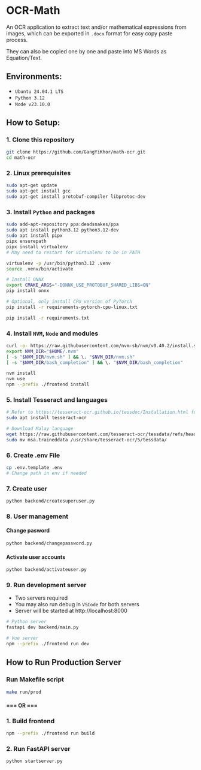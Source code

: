 # OCR-Math

An OCR application to extract text and/or mathematical expressions from images, which can be exported in `.docx` format for easy copy paste process.

They can also be copied one by one and paste into MS Words as Equation/Text.

## Environments:

- `Ubuntu 24.04.1 LTS`
- `Python 3.12`
- `Node v23.10.0`

## How to Setup:

### 1. Clone this repository

```bash
git clone https://github.com/GangYiKhor/math-ocr.git
cd math-ocr
```

### 2. Linux prerequisites

```bash
sudo apt-get update
sudo apt-get install gcc
sudo apt-get install protobuf-compiler libprotoc-dev
```

### 3. Install `Python` and packages

```bash
sudo add-apt-repository ppa:deadsnakes/ppa
sudo apt install python3.12 python3.12-dev
sudo apt install pipx
pipx ensurepath
pipx install virtualenv
# May need to restart for virtualenv to be in PATH

virtualenv -p /usr/bin/python3.12 .venv
source .venv/bin/activate

# Install ONNX
export CMAKE_ARGS="-DONNX_USE_PROTOBUF_SHARED_LIBS=ON"
pip install onnx

# Optional, only install CPU version of PyTorch
pip install -r requirements-pytorch-cpu-linux.txt

pip install -r requirements.txt
```

### 4. Install `NVM`, `Node` and modules

```bash
curl -o- https://raw.githubusercontent.com/nvm-sh/nvm/v0.40.2/install.sh | bash
export NVM_DIR="$HOME/.nvm"
[ -s "$NVM_DIR/nvm.sh" ] && \. "$NVM_DIR/nvm.sh"
[ -s "$NVM_DIR/bash_completion" ] && \. "$NVM_DIR/bash_completion"

nvm install
nvm use
npm --prefix ./frontend install
```

### 5. Install Tesseract and languages

```bash
# Refer to https://tesseract-ocr.github.io/tessdoc/Installation.html for Windows
sudo apt install tesseract-ocr

# Download Malay language
wget https://raw.githubusercontent.com/tesseract-ocr/tessdata/refs/heads/main/msa.traineddata
sudo mv msa.traineddata /usr/share/tesseract-ocr/5/tessdata/
```

### 6. Create .env File

```bash
cp .env.template .env
# Change path in env if needed
```

### 7. Create user

```bash
python backend/createsuperuser.py
```

### 8. User management

#### Change pasword

```bash
python backend/changepassword.py
```

#### Activate user accounts

```bash
python backend/activateuser.py
```

### 9. Run development server

- Two servers required
- You may also run debug in `VSCode` for both servers
- Server will be started at http://localhost:8000

```bash
# Python server
fastapi dev backend/main.py

# Vue server
npm --prefix ./frontend run dev
```

## How to Run Production Server

### Run Makefile script

```bash
make run/prod
```

#### === OR ===

### 1. Build frontend

```bash
npm --prefix ./frontend run build
```

### 2. Run FastAPI server

```bash
python startserver.py
```
